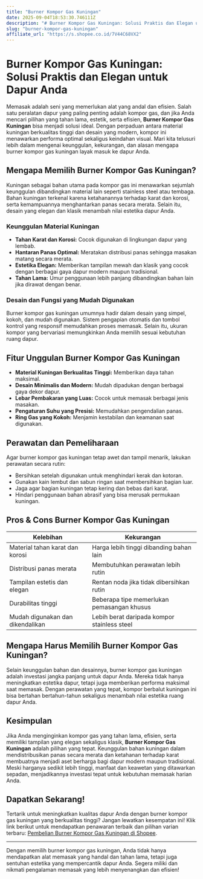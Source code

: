 ```yaml
---
title: "Burner Kompor Gas Kuningan"
date: 2025-09-04T18:53:30.746111Z
description: "# Burner Kompor Gas Kuningan: Solusi Praktis dan Elegan untuk Dapur Anda..."
slug: "burner-kompor-gas-kuningan"
affiliate_url: "https://s.shopee.co.id/7V44C68VX2"
---
```

# Burner Kompor Gas Kuningan: Solusi Praktis dan Elegan untuk Dapur Anda

Memasak adalah seni yang memerlukan alat yang andal dan efisien. Salah satu peralatan dapur yang paling penting adalah kompor gas, dan jika Anda mencari pilihan yang tahan lama, estetik, serta efisien, **Burner Kompor Gas Kuningan** bisa menjadi solusi ideal. Dengan perpaduan antara material kuningan berkualitas tinggi dan desain yang modern, kompor ini menawarkan performa optimal sekaligus keindahan visual. Mari kita telusuri lebih dalam mengenai keunggulan, kekurangan, dan alasan mengapa burner kompor gas kuningan layak masuk ke dapur Anda.

## Mengapa Memilih Burner Kompor Gas Kuningan?

Kuningan sebagai bahan utama pada kompor gas ini menawarkan sejumlah keunggulan dibandingkan material lain seperti stainless steel atau tembaga. Bahan kuningan terkenal karena ketahanannya terhadap karat dan korosi, serta kemampuannya menghantarkan panas secara merata. Selain itu, desain yang elegan dan klasik menambah nilai estetika dapur Anda.

### Keunggulan Material Kuningan

- **Tahan Karat dan Korosi:** Cocok digunakan di lingkungan dapur yang lembab.
- **Hantaran Panas Optimal:** Meratakan distribusi panas sehingga masakan matang secara merata.
- **Estetika Elegan:** Memberikan tampilan mewah dan klasik yang cocok dengan berbagai gaya dapur modern maupun tradisional.
- **Tahan Lama:** Umur penggunaan lebih panjang dibandingkan bahan lain jika dirawat dengan benar.

### Desain dan Fungsi yang Mudah Digunakan

Burner kompor gas kuningan umumnya hadir dalam desain yang simpel, kokoh, dan mudah digunakan. Sistem pengapian otomatis dan tombol kontrol yang responsif memudahkan proses memasak. Selain itu, ukuran kompor yang bervariasi memungkinkan Anda memilih sesuai kebutuhan ruang dapur.

## Fitur Unggulan Burner Kompor Gas Kuningan

- **Material Kuningan Berkualitas Tinggi:** Memberikan daya tahan maksimal.
- **Desain Minimalis dan Modern:** Mudah dipadukan dengan berbagai gaya dekor dapur.
- **Lebar Pembakaran yang Luas:** Cocok untuk memasak berbagai jenis masakan.
- **Pengaturan Suhu yang Presisi:** Memudahkan pengendalian panas.
- **Ring Gas yang Kokoh:** Menjamin kestabilan dan keamanan saat digunakan.

## Perawatan dan Pemeliharaan

Agar burner kompor gas kuningan tetap awet dan tampil menarik, lakukan perawatan secara rutin:

- Bersihkan setelah digunakan untuk menghindari kerak dan kotoran.
- Gunakan kain lembut dan sabun ringan saat membersihkan bagian luar.
- Jaga agar bagian kuningan tetap kering dan bebas dari karat.
- Hindari penggunaan bahan abrasif yang bisa merusak permukaan kuningan.

## Pros & Cons Burner Kompor Gas Kuningan

| Kelebihan                               | Kekurangan                                |
|-----------------------------------------|-------------------------------------------|
| Material tahan karat dan korosi       | Harga lebih tinggi dibanding bahan lain |
| Distribusi panas merata                | Membutuhkan perawatan lebih rutin      |
| Tampilan estetis dan elegan           | Rentan noda jika tidak dibersihkan rutin |
| Durabilitas tinggi                     | Beberapa tipe memerlukan pemasangan khusus |
| Mudah digunakan dan dikendalikan     | Lebih berat daripada kompor stainless steel |

## Mengapa Harus Memilih Burner Kompor Gas Kuningan?

Selain keunggulan bahan dan desainnya, burner kompor gas kuningan adalah investasi jangka panjang untuk dapur Anda. Mereka tidak hanya meningkatkan estetika dapur, tetapi juga memberikan performa maksimal saat memasak. Dengan perawatan yang tepat, kompor berbalut kuningan ini bisa bertahan bertahun-tahun sekaligus menambah nilai estetika ruang dapur Anda.

## Kesimpulan

Jika Anda menginginkan kompor gas yang tahan lama, efisien, serta memiliki tampilan yang elegan sekaligus klasik, **Burner Kompor Gas Kuningan** adalah pilihan yang tepat. Keunggulan bahan kuningan dalam mendistribusikan panas secara merata dan ketahanan terhadap karat membuatnya menjadi aset berharga bagi dapur modern maupun tradisional. Meski harganya sedikit lebih tinggi, manfaat dan keawetan yang ditawarkan sepadan, menjadikannya investasi tepat untuk kebutuhan memasak harian Anda.

## Dapatkan Sekarang!

Tertarik untuk meningkatkan kualitas dapur Anda dengan burner kompor gas kuningan yang berkualitas tinggi? Jangan lewatkan kesempatan ini! Klik link berikut untuk mendapatkan penawaran terbaik dan pilihan varian terbaru: [Pembelian Burner Kompor Gas Kuningan di Shopee](https://s.shopee.co.id/7V44C68VX2).

---

Dengan memilih burner kompor gas kuningan, Anda tidak hanya mendapatkan alat memasak yang handal dan tahan lama, tetapi juga sentuhan estetika yang mempercantik dapur Anda. Segera miliki dan nikmati pengalaman memasak yang lebih menyenangkan dan efisien!